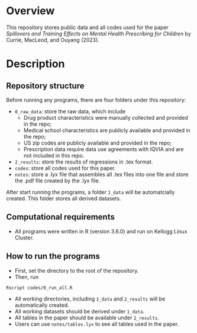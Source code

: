 # Overview

This repository stores public data and all codes used for the paper _Spillovers and Training Effects on Mental Health Prescribing for Children_ by Currie, MacLeod, and Ouyang (2023).

# Description

## Repository structure
Before running any programs, there are four folders under this repository:
- `0_raw_data`: store the raw data, which include
    - Drug product characteristics were manually collected and provided in the repo; 
    - Medical school characteristics are publicly available and provided in the repo; 
    - US zip codes are publicly available and provided in the repo; 
    - Prescription data require data use agreements with IQVIA and are not included in this repo.
- `2_results`: store the results of regressions in .tex format.
- `codes`: store all codes used for this paper.
- `notes`: store a .lyx file that assembles all .tex files into one file and store the .pdf file created by the .lyx file.

After start running the programs, a folder `1_data` will be automatcially created. This folder stores all derived datasets.

## Computational requirements
- All programs were written in R (version 3.6.0) and run on Kellogg Linux Cluster.

## How to run the programs
- First, set the directory to the root of the repository.
- Then, run
```
Rscript codes/0_run_all.R
```
- All working directories, including `1_data` and `2_results` will be automatically created.
- All working datasets should be derived under `1_data`.
- All tables in the paper should be available under `2_results`.
- Users can use `notes/tables.lyx` to see all tables used in the paper.